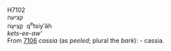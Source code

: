 <body>
  <p>H7102<br>  קציעה  <br> קְצִיעָה  ‎  q<sup>e</sup>tsiy‛âh  <br><i>kets-ee-aw‘ </i><br>From <a href="h7106.htm">7106</a>  <i>cassia</i> (as <i>peeled</i>; plural the <i>bark</i>): - cassia.<br></p>
 </body>